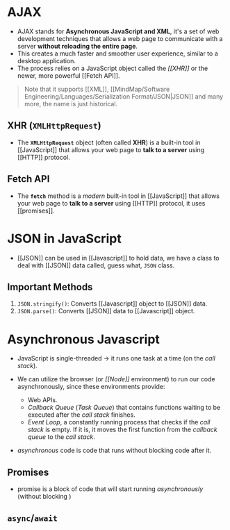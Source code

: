 # AJAX
- AJAX stands for **Asynchronous JavaScript and XML**, it's a set of web development techniques that allows a web page to communicate with a server **without reloading the entire page**.
- This creates a much faster and smoother user experience, similar to a desktop application.
- The process relies on a JavaScript object called the *[[XHR]]* or the newer, more powerful [[Fetch API]].
> Note that it supports [[XML]], [[MindMap/Software Engineering/Languages/Serialization Format/JSON|JSON]] and many more, the name is just historical.
## XHR (`XMLHttpRequest`)
- The **`XMLHttpRequest`** object (often called **XHR**) is a built-in tool in [[JavaScript]] that allows your web page to **talk to a server** using [[HTTP]] protocol.
## Fetch API
- The **`fetch`** method is a *modern* built-in tool in [[JavaScript]] that allows your web page to **talk to a server** using [[HTTP]] protocol, it uses [[promises]].
# JSON in JavaScript
- [[JSON]] can be used in [[Javascript]] to hold data, we have a class to deal with [[JSON]] data called, guess what, `JSON` class.
## Important Methods
1. `JSON.stringify()`: Converts [[Javascript]] object to [[JSON]] data.
2. `JSON.parse()`: Converts [[JSON]] data to [[Javascript]] object.

# Asynchronous Javascript
- JavaScript is single-threaded → it runs one task at a time (on the *call stack*).
- We can utilize the browser (or *[[Node]]* environment) to run our code asynchronously, since these environments provide:
	- Web APIs.
	- *Callback Queue* (*Task Queue*) that contains functions waiting to be executed after the *call stack* finishes.
	- *Event Loop*, a constantly running process that checks if the *call stack* is empty. If it is, it moves the first function from the *callback queue* to the *call stack*.
	
- *asynchronous* code is code that runs without blocking code after it.
## Promises
- promise is a block of code that will start running *asynchronously* (without blocking )
## `async`/`await`
